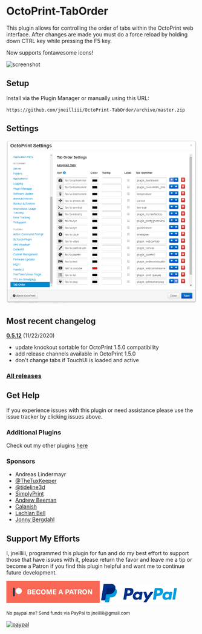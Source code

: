 # OctoPrint-TabOrder

This plugin allows for controlling the order of tabs within the OctoPrint web interface. After changes are made you must do a force reload by holding down CTRL key while pressing the F5 key.

Now supports fontawesome icons!

![screenshot](tab_icons.png)

## Setup

Install via the Plugin Manager or manually using this URL:

    https://github.com/jneilliii/OctoPrint-TabOrder/archive/master.zip

## Settings

![screenshot](settings.png)

## Most recent changelog

**[0.5.12](https://github.com/jneilliii/OctoPrint-TabOrder/releases/tag/0.5.12)** (11/22/2020)

* update knockout sortable for OctoPrint 1.5.0 compatibility
* add release channels available in OctoPrint 1.5.0
* don't change tabs if TouchUI is loaded and active

### [All releases](https://github.com/jneilliii/OctoPrint-TabOrder/releases)

## Get Help

If you experience issues with this plugin or need assistance please use the issue tracker by clicking issues above.

### Additional Plugins

Check out my other plugins [here](https://plugins.octoprint.org/by_author/#jneilliii)

### Sponsors
- Andreas Lindermayr
- [@TheTuxKeeper](https://github.com/thetuxkeeper)
- [@tideline3d](https://github.com/tideline3d/)
- [SimplyPrint](https://simplyprint.io/)
- [Andrew Beeman](https://github.com/Kiendeleo)
- [Calanish](https://github.com/calanish)
- [Lachlan Bell](https://lachy.io/)
- [Jonny Bergdahl](https://github.com/bergdahl)
## Support My Efforts
I, jneilliii, programmed this plugin for fun and do my best effort to support those that have issues with it, please return the favor and leave me a tip or become a Patron if you find this plugin helpful and want me to continue future development.

[![Patreon](patreon-with-text-new.png)](https://www.patreon.com/jneilliii) [![paypal](paypal-with-text.png)](https://paypal.me/jneilliii)

<small>No paypal.me? Send funds via PayPal to jneilliii&#64;gmail&#46;com</small>

[![paypal](https://www.paypalobjects.com/en_US/i/btn/btn_donateCC_LG.gif)](https://paypal.me/jneilliii)


